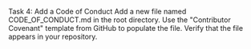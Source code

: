 Task 4: Add a Code of Conduct
Add a new file named CODE_OF_CONDUCT.md in the root directory.
Use the "Contributor Covenant" template from GitHub to populate the file.
Verify that the file appears in your repository.
